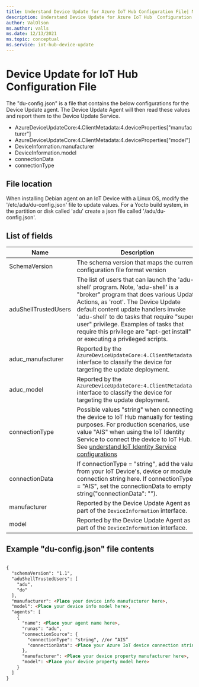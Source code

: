 ```yaml
---
title: Understand Device Update for Azure IoT Hub Configuration File| Microsoft Docs
description: Understand Device Update for Azure IoT Hub  Configuration File.
author: ValOlson
ms.author: valls
ms.date: 12/13/2021
ms.topic: conceptual
ms.service: iot-hub-device-update
---
```


# Device Update for IoT Hub Configuration File

The "du-config.json" is a file that contains the below configurations for the Device Update agent. The Device Update Agent will then read these values and report them to the Device Update Service. 

* AzureDeviceUpdateCore:4.ClientMetadata:4.deviceProperties["manufacturer"]
* AzureDeviceUpdateCore:4.ClientMetadata:4.deviceProperties["model"]
* DeviceInformation.manufacturer
* DeviceInformation.model
* connectionData 
* connectionType
    
## File location

When installing Debian agent on an IoT Device with a Linux OS, modify the '/etc/adu/du-config.json' file to update values. For a Yocto build system, in the partition or disk called 'adu' create a json file called '/adu/du-config.json'.

## List of fields

|Name|Description|
|-----------|--------------------|
|SchemaVersion|The schema version that maps the current configuration file format version|
|aduShellTrustedUsers|The list of users that can launch the 'adu-shell' program. Note, 'adu-shell' is a "broker" program that does various Update Actions, as 'root'. The Device Update default content update handlers invoke 'adu-shell' to do tasks that require "super user" privilege. Examples of tasks that require this privilege are "apt-get install" or executing a privileged scripts.|
|aduc_manufacturer|Reported by the `AzureDeviceUpdateCore:4.ClientMetadata:4` interface to classify the device for targeting the update deployment.|
|aduc_model|Reported by the `AzureDeviceUpdateCore:4.ClientMetadata:4` interface to classify the device for targeting the update deployment.|
|connectionType|Possible values "string" when connecting the device to IoT Hub manually for testing purposes. For production scenarios, use value "AIS" when using the IoT Identity Service to connect the device to IoT Hub. See [understand IoT Identity Service configurations](https://azure.github.io/iot-identity-service/configuration.html)|
|connectionData|If connectionType = "string", add the value from your IoT Device's, device or module connection string here. If connectionType = "AIS", set the connectionData to empty string("connectionData": "").
|manufacturer|Reported by the Device Update Agent as part of the `DeviceInformation` interface.|
|model|Reported by the Device Update Agent as part of the `DeviceInformation` interface.|


## Example "du-config.json" file contents

```markdown

{
  "schemaVersion": "1.1",
  "aduShellTrustedUsers": [
    "adu",
    "do"
  ],
  "manufacturer": <Place your device info manufacturer here>,
  "model": <Place your device info model here>,
  "agents": [
    {
      "name": <Place your agent name here>,
      "runas": "adu",
      "connectionSource": {
        "connectionType": "string", //or “AIS”
        "connectionData": <Place your Azure IoT device connection string here>
      },
      "manufacturer": <Place your device property manufacturer here>,
      "model": <Place your device property model here>
    }
  ]
}

```
